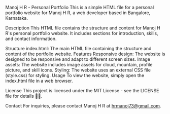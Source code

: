 
Manoj H R - Personal Portfolio
This is a simple HTML file for a personal portfolio website for Manoj H R, a web developer based in Bangalore, Karnataka.

Description
This HTML file contains the structure and content for Manoj H R's personal portfolio website. It includes sections for introduction, skills, and contact information.

Structure
index.html: The main HTML file containing the structure and content of the portfolio website.
Features
Responsive design: The website is designed to be responsive and adapt to different screen sizes.
Image assets: The website includes image assets for cloud, mountain, profile picture, and skill icons.
Styling: The website uses an external CSS file (style.css) for styling.
Usage
To view the website, simply open the index.html file in a web browser.

License
This project is licensed under the MIT License - see the LICENSE file for details 🤣🤣.

Contact
For inquiries, please contact Manoj H R at hrmanoj73@gmail.com.

